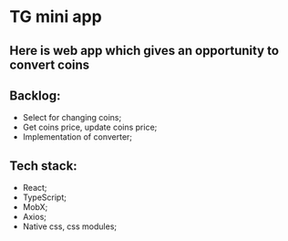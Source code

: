 # TG mini app

## Here is web app which gives an opportunity to convert coins

## Backlog:
- Select for changing coins;
- Get coins price, update coins price;
- Implementation of converter;

## Tech stack:
- React;
- TypeScript;
- MobX;
- Axios;
- Native css, css modules;

